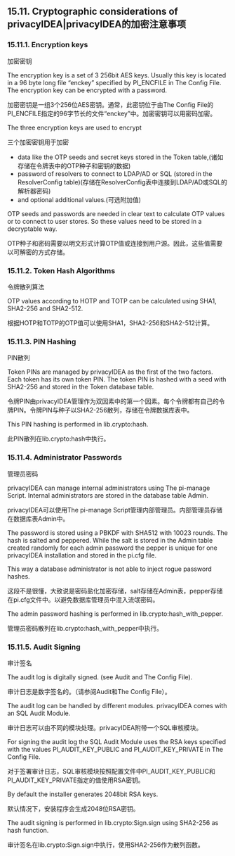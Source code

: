 ## 15.11. Cryptographic considerations of privacyIDEA|privacyIDEA的加密注意事项

### 15.11.1. Encryption keys

加密密钥

The encryption key is a set of 3 256bit AES keys. Usually this key is located in a 96 byte long file “enckey” specified by PI_ENCFILE in The Config File. The encryption key can be encrypted with a password.

加密密钥是一组3个256位AES密钥。通常，此密钥位于由The Config File的PI_ENCFILE指定的96字节长的文件“enckey”中。加密密钥可以用密码加密。

The three encryption keys are used to encrypt

三个加密密钥用于加密

* data like the OTP seeds and secret keys stored in the Token table,(诸如存储在令牌表中的OTP种子和密钥的数据)
* password of resolvers to connect to LDAP/AD or SQL (stored in the ResolverConfig table)(存储在ResolverConfig表中连接到LDAP/AD或SQL的解析器密码)
* and optional additional values.(可选附加值)

OTP seeds and passwords are needed in clear text to calculate OTP values or to connect to user stores. So these values need to be stored in a decryptable way.

OTP种子和密码需要以明文形式计算OTP值或连接到用户源。因此，这些值需要以可解密的方式存储。

### 15.11.2. Token Hash Algorithms

令牌散列算法

OTP values according to HOTP and TOTP can be calculated using SHA1, SHA2-256 and SHA2-512.

根据HOTP和TOTP的OTP值可以使用SHA1，SHA2-256和SHA2-512计算。

### 15.11.3. PIN Hashing

PIN散列

Token PINs are managed by privacyIDEA as the first of the two factors. Each token has its own token PIN. The token PIN is hashed with a seed with SHA2-256 and stored in the Token database table.

令牌PIN由privacyIDEA管理作为双因素中的第一个因素。每个令牌都有自己的令牌PIN。令牌PIN与种子以SHA2-256散列，存储在令牌数据库表中。

This PIN hashing is performed in lib.crypto:hash.

此PIN散列在lib.crypto:hash中执行。

### 15.11.4. Administrator Passwords

管理员密码

privacyIDEA can manage internal administrators using The pi-manage Script. Internal administrators are stored in the database table Admin.

privacyIDEA可以使用The pi-manage Script管理内部管理员。内部管理员存储在数据库表Admin中。

The password is stored using a PBKDF with SHA512 with 10023 rounds. The hash is salted and peppered. While the salt is stored in the Admin table created randomly for each admin password the pepper is unique for one privacyIDEA installation and stored in the pi.cfg file.

This way a database administrator is not able to inject rogue password hashes.

这段不是很懂，大致说是密码盐化加密存储，salt存储在Admin表，pepper存储在pi.cfg文件中。以避免数据库管理员中混入流氓密码。

The admin password hashing is performed in lib.crypto:hash_with_pepper.

管理员密码散列在lib.crypto:hash_with_pepper中执行。

### 15.11.5. Audit Signing

审计签名

The audit log is digitally signed. (see Audit and The Config File).

审计日志是数字签名的。（请参阅Audit和The Config File）。

The audit log can be handled by different modules. privacyIDEA comes with an SQL Audit Module.

审计日志可以由不同的模块处理。privacyIDEA附带一个SQL审核模块。

For signing the audit log the SQL Audit Module uses the RSA keys specified with the values PI_AUDIT_KEY_PUBLIC and PI_AUDIT_KEY_PRIVATE in The Config File.

对于签署审计日志，SQL审核模块按照配置文件中PI_AUDIT_KEY_PUBLIC和PI_AUDIT_KEY_PRIVATE指定的值使用RSA密钥。

By default the installer generates 2048bit RSA keys.

默认情况下，安装程序会生成2048位RSA密钥。

The audit signing is performed in lib.crypto:Sign.sign using SHA2-256 as hash function.

审计签名在lib.crypto:Sign.sign中执行，使用SHA2-256作为散列函数。